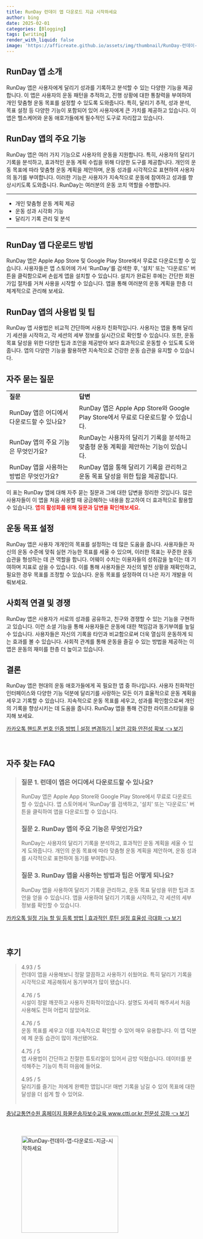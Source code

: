```yaml
---
title: RunDay 런데이 앱 다운로드 지금 시작하세요
author: bing
date: 2025-02-01
categories: [Blogging]
tags: [writing]
render_with_liquid: false
image: 'https://afficreate.github.io/assets/img/thumbnail/RunDay-런데이-앱-다운로드-지금-시작하세요.webp'
---
```



<h2 id='런데이_앱_소개'>RunDay 앱 소개</h2>

<p>RunDay 앱은 사용자에게 달리기 성과를 기록하고 분석할 수 있는 다양한 기능을 제공합니다. 이 앱은 사용자의 운동 패턴을 추적하고, 진행 상황에 대한 통찰력을 부여하여 개인 맞춤형 운동 목표를 설정할 수 있도록 도와줍니다. 특히, 달리기 추적, 성과 분석, 목표 설정 등 다양한 기능이 포함되어 있어 사용자에게 큰 가치를 제공하고 있습니다. 이 앱은 헬스케어와 운동 애호가들에게 필수적인 도구로 자리잡고 있습니다.</p>

<h2 id='주요_기능'>RunDay 앱의 주요 기능</h2>

<p>RunDay 앱은 여러 가지 기능으로 사용자의 운동을 지원합니다. 특히, 사용자의 달리기 기록을 분석하고, 효과적인 운동 계획 수립을 위해 다양한 도구를 제공합니다. 개인의 운동 목표에 따라 맞춤형 운동 계획을 제안하며, 운동 성과를 시각적으로 표현하여 사용자의 동기를 부여합니다. 이러한 기능은 사용자가 지속적으로 운동에 참여하고 성과를 향상시키도록 도와줍니다. RunDay는 여러분의 운동 코치 역할을 수행합니다.</p>

<hr />

<ul>
    <li>개인 맞춤형 운동 계획 제공</li>
    <li>운동 성과 시각화 기능</li>
    <li>달리기 기록 관리 및 분석</li>
</ul>

<hr />

<h2 id='앱_다운로드_방법'>RunDay 앱 다운로드 방법</h2>

<p>RunDay 앱은 Apple App Store 및 Google Play Store에서 무료로 다운로드할 수 있습니다. 사용자들은 앱 스토어에 가서 'RunDay'를 검색한 후, '설치' 또는 '다운로드' 버튼을 클릭함으로써 손쉽게 앱을 설치할 수 있습니다. 설치가 완료된 후에는 간단한 회원 가입 절차를 거쳐 사용을 시작할 수 있습니다. 앱을 통해 여러분의 운동 계획을 한층 더 체계적으로 관리해 보세요.</p>

<h2 id='사용법_및_팁'>RunDay 앱의 사용법 및 팁</h2>

<p>RunDay 앱 사용법은 비교적 간단하며 사용자 친화적입니다. 사용자는 앱을 통해 달리기 세션을 시작하고, 각 세션의 세부 정보를 실시간으로 확인할 수 있습니다. 또한, 운동 목표 달성을 위한 다양한 팁과 조언을 제공받아 보다 효과적으로 운동할 수 있도록 도와줍니다. 앱의 다양한 기능을 활용하면 지속적으로 건강한 운동 습관을 유지할 수 있습니다.</p>

<h2 id='자주_묻는_질문'>자주 묻는 질문</h2>

<table>
    <tr>
        <td><b>질문</b></td>
        <td><b>답변</b></td>
    </tr>
    <tr>
        <td>RunDay 앱은 어디에서 다운로드할 수 있나요?</td>
        <td>RunDay 앱은 Apple App Store와 Google Play Store에서 무료로 다운로드할 수 있습니다.</td>
    </tr>
    <tr>
        <td>RunDay 앱의 주요 기능은 무엇인가요?</td>
        <td>RunDay는 사용자의 달리기 기록을 분석하고 맞춤형 운동 계획을 제안하는 기능이 있습니다.</td>
    </tr>
    <tr>
        <td>RunDay 앱을 사용하는 방법은 무엇인가요?</td>
        <td>RunDay 앱을 통해 달리기 기록을 관리하고 운동 목표 달성을 위한 팁을 제공합니다.</td>
    </tr>
</table>

<p>이 표는 RunDay 앱에 대해 자주 묻는 질문과 그에 대한 답변을 정리한 것입니다. 많은 사용자들이 이 앱을 처음 사용할 때 궁금해하는 내용을 참고하여 더 효과적으로 활용할 수 있습니다. <b><span style="color: #ee2323;">앱의 활성화를 위해 질문과 답변을 확인해보세요.</span></b></p>

<h2 id='운동_목표_설정'>운동 목표 설정</h2>

<p>RunDay 앱은 사용자 개개인의 목표를 설정하는 데 많은 도움을 줍니다. 사용자들은 자신의 운동 수준에 맞춰 실현 가능한 목표를 세울 수 있으며, 이러한 목표는 꾸준한 운동 습관을 형성하는 데 큰 역할을 합니다. 어웨이 수치는 이용자들의 성취감을 높이는 데 기여하며 지표로 삼을 수 있습니다. 이를 통해 사용자들은 자신의 발전 상황을 재확인하고, 필요한 경우 목표를 조정할 수 있습니다. 운동 목표를 설정하여 더 나은 자기 개발을 이뤄보세요.</p>

<h2 id='사회적_연결'>사회적 연결 및 경쟁</h2>

<p>RunDay 앱은 사용자가 서로의 성과를 공유하고, 친구와 경쟁할 수 있는 기능을 구현하고 있습니다. 이런 소셜 기능을 통해 사용자들은 운동에 대한 책임감과 동기부여를 높일 수 있습니다. 사용자들은 자신의 기록을 타인과 비교함으로써 더욱 열심히 운동하게 되는 효과를 볼 수 있습니다. 사회적 관계를 통해 운동을 즐길 수 있는 방법을 제공하는 이 앱은 운동의 재미를 한층 더 높이고 있습니다.</p>

<h2 id='결론'>결론</h2>

<p>RunDay 앱은 현대의 운동 애호가들에게 꼭 필요한 앱 중 하나입니다. 사용자 친화적인 인터페이스와 다양한 기능 덕분에 달리기를 사랑하는 모든 이가 효율적으로 운동 계획을 세우고 기록할 수 있습니다. 지속적으로 운동 목표를 세우고, 성과를 확인함으로써 개인의 기록을 향상시키는 데 도움을 줍니다. RunDay 앱을 통해 건강한 라이프스타일을 유지해 보세요.</p>


<p><a class="click-button" title="카카오톡 핸드폰 번호 인증 방법 | 설정 변경하기 | 보안 강화 안전성 확보" href="https://afficreate.github.io/posts/%EC%B9%B4%EC%B9%B4%EC%98%A4%ED%86%A1-%ED%95%B8%EB%93%9C%ED%8F%B0-%EB%B2%88%ED%98%B8-%EC%9D%B8%EC%A6%9D-%EB%B0%A9%EB%B2%95-%EC%84%A4%EC%A0%95-%EB%B3%80%EA%B2%BD%ED%95%98%EA%B8%B0-%EB%B3%B4%EC%95%88-%EA%B0%95%ED%99%94-%EC%95%88%EC%A0%84%EC%84%B1-%ED%99%95%EB%B3%B4/" rel="dofollow">카카오톡 핸드폰 번호 인증 방법 | 설정 변경하기 | 보안 강화 안전성 확보 👈 보기</a></p><br>
<h2 id='자주_찾는_FAQ'>자주 찾는 FAQ</h2>
<div itemscope="" itemtype="https://schema.org/FAQPage"> <blockquote> <div itemscope="" itemprop="mainEntity" itemtype="https://schema.org/Question"> <h3 itemprop="name">질문 1. 런데이 앱은 어디에서 다운로드할 수 있나요?</h3> <div itemscope="" itemprop="acceptedAnswer" itemtype="https://schema.org/Answer"> <span itemprop="text"> <p>RunDay 앱은 Apple App Store와 Google Play Store에서 무료로 다운로드할 수 있습니다. 앱 스토어에서 'RunDay'를 검색하고, '설치' 또는 '다운로드' 버튼을 클릭하여 앱을 다운로드할 수 있습니다.</p> </span> </div> </div> <div itemscope="" itemprop="mainEntity" itemtype="https://schema.org/Question"> <h3 itemprop="name">질문 2. RunDay 앱의 주요 기능은 무엇인가요?</h3> <div itemscope="" itemprop="acceptedAnswer" itemtype="https://schema.org/Answer"> <span itemprop="text"> <p>RunDay는 사용자의 달리기 기록을 분석하고, 효과적인 운동 계획을 세울 수 있게 도와줍니다. 개인의 운동 목표에 따라 맞춤형 운동 계획을 제안하며, 운동 성과를 시각적으로 표현하여 동기를 부여합니다.</p> </span> </div> </div> <div itemscope="" itemprop="mainEntity" itemtype="https://schema.org/Question"> <h3 itemprop="name">질문 3. RunDay 앱을 사용하는 방법과 팁은 어떻게 되나요?</h3> <div itemscope="" itemprop="acceptedAnswer" itemtype="https://schema.org/Answer"> <span itemprop="text"> <p>RunDay 앱을 사용하여 달리기 기록을 관리하고, 운동 목표 달성을 위한 팁과 조언을 얻을 수 있습니다. 앱을 사용하여 달리기 기록을 시작하고, 각 세션의 세부 정보를 확인할 수 있습니다.</p> </span> </div> </div> </blockquote> </div>
<p><a class="click-button" title="카카오톡 일정 기능 할 일 등록 방법 | 효과적인 루틴 설정 효율성 극대화" href="https://afficreate.github.io/posts/%EC%B9%B4%EC%B9%B4%EC%98%A4%ED%86%A1-%EC%9D%BC%EC%A0%95-%EA%B8%B0%EB%8A%A5-%ED%95%A0-%EC%9D%BC-%EB%93%B1%EB%A1%9D-%EB%B0%A9%EB%B2%95-%ED%9A%A8%EA%B3%BC%EC%A0%81%EC%9D%B8-%EB%A3%A8%ED%8B%B4-%EC%84%A4%EC%A0%95-%ED%9A%A8%EC%9C%A8%EC%84%B1-%EA%B7%B9%EB%8C%80%ED%99%94/" rel="dofollow">카카오톡 일정 기능 할 일 등록 방법 | 효과적인 루틴 설정 효율성 극대화 👈 보기</a></p><br>
<h2 id='후기'>후기</h2>
<div itemscope itemtype="https://schema.org/Product">
  <blockquote>
  <div itemprop="review" itemscope itemtype="https://schema.org/Review">
      <div itemprop="reviewRating" itemscope itemtype="https://schema.org/Rating"> <span itemprop="ratingValue">4.93</span> / <span itemprop="bestRating">5</span> </div>
      <span itemprop="reviewBody">런데이 앱을 사용해보니 정말 깔끔하고 사용하기 쉬웠어요. 특히 달리기 기록을 시각적으로 제공해줘서 동기부여가 많이 됐습니다.</span>
  </div>
  <br>
  <div itemprop="review" itemscope itemtype="https://schema.org/Review">
      <div itemprop="reviewRating" itemscope itemtype="https://schema.org/Rating"> <span itemprop="ratingValue">4.76</span> / <span itemprop="bestRating">5</span> </div>
      <span itemprop="reviewBody">시설이 정말 깨끗하고 사용자 친화적이었습니다. 설명도 자세히 해주셔서 처음 사용해도 전혀 어렵지 않았어요.</span>
  </div>
  <br>
  <div itemprop="review" itemscope itemtype="https://schema.org/Review">
      <div itemprop="reviewRating" itemscope itemtype="https://schema.org/Rating"> <span itemprop="ratingValue">4.76</span> / <span itemprop="bestRating">5</span> </div>
      <span itemprop="reviewBody">운동 목표를 세우고 이를 지속적으로 확인할 수 있어 매우 유용합니다. 이 앱 덕분에 제 운동 습관이 많이 개선됐어요.</span>
  </div>
  <br>
  <div itemprop="review" itemscope itemtype="https://schema.org/Review">
      <div itemprop="reviewRating" itemscope itemtype="https://schema.org/Rating"> <span itemprop="ratingValue">4.75</span> / <span itemprop="bestRating">5</span> </div>
      <span itemprop="reviewBody">앱 사용법이 간단하고 친절한 튜토리얼이 있어서 금방 익혔습니다. 데이터를 분석해주는 기능이 특히 마음에 들어요.</span>
  </div>
  <br>
  <div itemprop="review" itemscope itemtype="https://schema.org/Review">
      <div itemprop="reviewRating" itemscope itemtype="https://schema.org/Rating"> <span itemprop="ratingValue">4.95</span> / <span itemprop="bestRating">5</span> </div>
      <span itemprop="reviewBody">달리기를 즐기는 저에게 완벽한 앱입니다! 매번 기록을 남길 수 있어 목표에 대한 달성을 더 쉽게 할 수 있어요.</span>
  </div>
  <br>
  </blockquote>
</div>
<p><a class="click-button" title="충남교통연수원 홈페이지 화물운송자보수교육 www.ctti.or.kr 전문성 강화" href="https://afficreate.github.io/posts/%EC%B6%A9%EB%82%A8%EA%B5%90%ED%86%B5%EC%97%B0%EC%88%98%EC%9B%90-%ED%99%88%ED%8E%98%EC%9D%B4%EC%A7%80-%ED%99%94%EB%AC%BC%EC%9A%B4%EC%86%A1%EC%9E%90%EB%B3%B4%EC%88%98%EA%B5%90%EC%9C%A1-www.ctti.or.kr-%EC%A0%84%EB%AC%B8%EC%84%B1-%EA%B0%95%ED%99%94/" rel="dofollow">충남교통연수원 홈페이지 화물운송자보수교육 www.ctti.or.kr 전문성 강화 👈 보기</a></p><br>
<figure class="image"><img src="https://afficreate.github.io/assets/img/thumbnail/RunDay-런데이-앱-다운로드-지금-시작하세요.webp" alt="RunDay-런데이-앱-다운로드-지금-시작하세요" width="256" height="256"></figure>